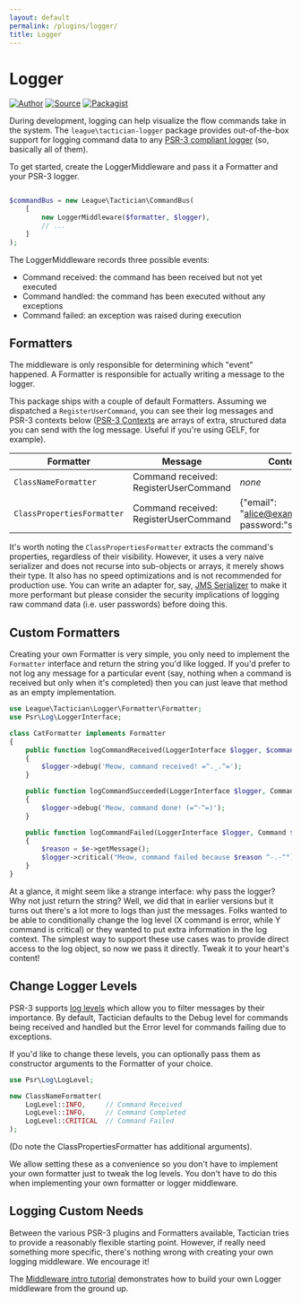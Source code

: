 ```yaml
---
layout: default
permalink: /plugins/logger/
title: Logger
---
```


# Logger

[![Author](https://img.shields.io/badge/author-@rosstuck-blue.svg?style=flat-square)](https://twitter.com/rosstuck)
[![Source](https://img.shields.io/badge/source-league/tactician--logger-blue.svg?style=flat-square)](https://github.com/thephpleague/tactician-logger)
[![Packagist](https://img.shields.io/packagist/v/league/tactician-logger.svg?style=flat-square)](https://packagist.org/packages/league/tactician-logger)

During development, logging can help visualize the flow commands take in the system. The `league\tactician-logger` package provides out-of-the-box support for logging command data to any [PSR-3 compliant logger](https://github.com/php-fig/fig-standards/blob/master/accepted/PSR-3-logger-interface.md) (so, basically all of them). 

To get started, create the LoggerMiddleware and pass it a Formatter and your PSR-3 logger. 

~~~php

$commandBus = new League\Tactician\CommandBus(
    [
        new LoggerMiddleware($formatter, $logger),
        // ...
    ]
);
~~~

The LoggerMiddleware records three possible events:

- Command received: the command has been received but not yet executed
- Command handled: the command has been executed without any exceptions
- Command failed: an exception was raised during execution

## Formatters
The middleware is only responsible for determining which "event" happened. A Formatter is responsible for actually writing a message to the logger.

This package ships with a couple of default Formatters. Assuming we dispatched a `RegisterUserCommand`, you can see their log messages and PSR-3 contexts below ([PSR-3 Contexts](https://github.com/php-fig/fig-standards/blob/master/accepted/PSR-3-logger-interface.md#13-context) are arrays of extra, structured data you can send with the log message. Useful if you're using GELF, for example).

Formatter                  | Message                               | Context |
---------------------------|---------------------------------------|------- |
`ClassNameFormatter`       | Command received: RegisterUserCommand | _none_ |
`ClassPropertiesFormatter` | Command received: RegisterUserCommand | {"email": "alice@example.org", password:"s3krit" } |

It's worth noting the `ClassPropertiesFormatter` extracts the command's properties, regardless of their visibility. However, it uses a very naive serializer and does not recurse into sub-objects or arrays, it merely shows their type. It also has no speed optimizations and is not recommended for production use. You can write an adapter for, say, [JMS Serializer](http://jmsyst.com/libs/serializer) to make it more performant but please consider the security implications of logging raw command data (i.e. user passwords) before doing this.

## Custom Formatters
Creating your own Formatter is very simple, you only need to implement the `Formatter` interface and return the string you'd like logged. If you'd prefer to not log any message for a particular event (say, nothing when a command is received but only when it's completed) then you can just leave that method as an empty implementation.

~~~php
use League\Tactician\Logger\Formatter\Formatter;
use Psr\Log\LoggerInterface;

class CatFormatter implements Formatter
{
    public function logCommandReceived(LoggerInterface $logger, $command)
    {
        $logger->debug('Meow, command received! =^._.^=');
    }

    public function logCommandSucceeded(LoggerInterface $logger, Command $command, $returnValue)
    {
        $logger->debug('Meow, command done! (=^･^=)');
    }

    public function logCommandFailed(LoggerInterface $logger, Command $command, Exception $e)
    {
        $reason = $e->getMessage();
        $logger->critical("Meow, command failed because $reason ^-.-^");
    }
}
~~~

At a glance, it might seem like a strange interface: why pass the logger? Why not just return the string? Well, we did that in earlier versions but it turns out there's a lot more to logs than just the messages. Folks wanted to be able to conditionally change the log level (X command is error, while Y command is critical) or they wanted to put extra information in the log context. The simplest way to support these use cases was to provide direct access to the log object, so now we pass it directly. Tweak it to your heart's content!

## Change Logger Levels
PSR-3 supports [log levels](https://github.com/php-fig/fig-standards/blob/master/accepted/PSR-3-logger-interface.md#5-psrlogloglevel) which allow you to filter messages by their importance. By default, Tactician defaults to the Debug level for commands being received and handled but the Error level for commands failing due to exceptions.

If you'd like to change these levels, you can optionally pass them as constructor arguments to the Formatter of your choice.

~~~php
use Psr\Log\LogLevel; 

new ClassNameFormatter(
    LogLevel::INFO,     // Command Received
    LogLevel::INFO,     // Command Completed
    LogLevel::CRITICAL  // Command Failed
);
~~~

(Do note the ClassPropertiesFormatter has additional arguments).

We allow setting these as a convenience so you don't have to implement your own formatter just to tweak the log levels. You don't have to do this when implementing your own formatter or logger middleware.

## Logging Custom Needs
Between the various PSR-3 plugins and Formatters available, Tactician tries to provide a reasonably flexible starting point. However, if really need something more specific, there's nothing wrong with creating your own logging middleware. We encourage it!

The [Middleware intro tutorial](/middleware) demonstrates how to build your own Logger middleware from the ground up.
